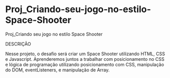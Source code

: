 # Proj_Criando-seu-jogo-no-estilo-Space-Shooter
Proj_Criando seu jogo no estilo Space Shooter

DESCRIÇÃO

Nesse projeto, o desafio será criar um Space Shooter utilizando HTML, CSS e Javascript. Aprenderemos juntos a trabalhar com posicionamento no CSS e lógica de programação utilizando posicionamento com CSS, manipulação do DOM, eventListeners, e manipulação de Array.
